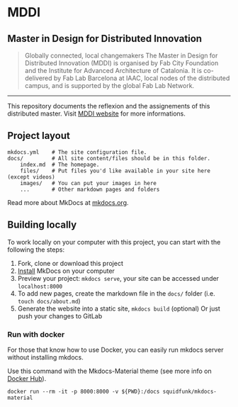# MDDI
## Master in Design for Distributed Innovation
>Globally connected, local changemakers
>The Master in Design for Distributed Innovation (MDDI) is organised by Fab City Foundation and the Institute for Advanced Architecture of Catalonia. It is co-delivered by Fab Lab Barcelona at IAAC, local nodes of the distributed campus, and is supported by the global Fab Lab Network.
___
This repository documents the reflexion and the assignements of this distributed master.
Visit [MDDI website](https://fab.city/mddi.html) for more informations.


## Project layout

    mkdocs.yml    # The site configuration file.
    docs/         # All site content/files should be in this folder.
        index.md  # The homepage.
        files/    # Put files you'd like available in your site here (except videos)
        images/   # You can put your images in here
        ...       # Other markdown pages and folders

Read more about MkDocs at [mkdocs.org](http://www.mkdocs.org).


## Building locally

To work locally on your computer with this project, you can start with the following the steps:

1. Fork, clone or download this project
1. [Install](http://www.mkdocs.org/#installation) MkDocs on your computer
1. Preview your project: `mkdocs serve`, your site can be accessed under `localhost:8000`
1. To add new pages, create the markdown file in the `docs/` folder (i.e. `touch docs/about.md`)
1. Generate the website into a static site, `mkdocs build` (optional) Or just push your changes to GitLab

### Run with docker
For those that know how to use Docker, you can easily run mkdocs server without installing mkdocs.

Use this command with the Mkdocs-Material theme (see more info on [Docker Hub](https://hub.docker.com/r/squidfunk/mkdocs-material)).
```
docker run --rm -it -p 8000:8000 -v ${PWD}:/docs squidfunk/mkdocs-material
```
